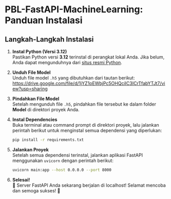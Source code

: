# PBL-FastAPI-MachineLearning: Panduan Instalasi

## Langkah-Langkah Instalasi

1. **Instal Python (Versi 3.12)**  
   Pastikan Python versi **3.12** terinstal di perangkat lokal Anda. Jika belum, Anda dapat mengunduhnya dari [situs resmi Python](https://www.python.org/downloads/](https://www.python.org/downloads/release/python-3127/)).

2. **Unduh File Model**  
   Unduh file model `.h5` yang dibutuhkan dari tautan berikut:  
   https://drive.google.com/file/d/1jYZ1oEWbjPc5OHQciIC3ICrTfabYTJt7/view?usp=sharing

3. **Pindahkan File Model**  
   Setelah mengunduh file `.h5`, pindahkan file tersebut ke dalam folder **Model** di direktori proyek Anda.

4. **Instal Dependencies**  
   Buka terminal atau command prompt di direktori proyek, lalu jalankan perintah berikut untuk menginstal semua dependensi yang diperlukan:  
   ```bash
   pip install -r requirements.txt
   ```

5. **Jalankan Proyek**  
   Setelah semua dependensi terinstal, jalankan aplikasi FastAPI menggunakan `uvicorn` dengan perintah berikut:  
   ```bash
   uvicorn main:app --host 0.0.0.0 --port 8000
   ```

6. **Selesai!**  
   🎉 Server FastAPI Anda sekarang berjalan di localhost! Selamat mencoba dan semoga sukses! 🥳
